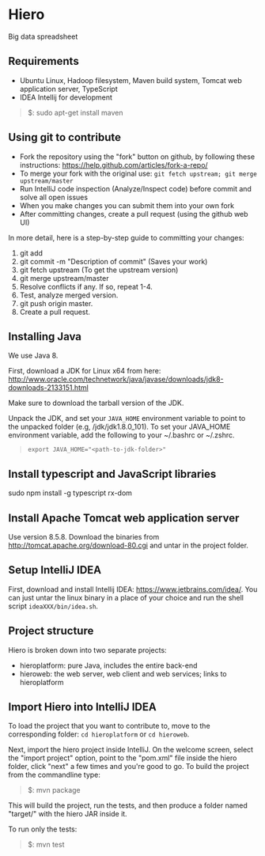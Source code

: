 # Hiero
Big data spreadsheet

## Requirements

* Ubuntu Linux, Hadoop filesystem, Maven build system, Tomcat web application server, TypeScript
* IDEA Intellij for development

> $: sudo apt-get install maven

## Using git to contribute

* Fork the repository using the "fork" button on github, by following these instructions:
https://help.github.com/articles/fork-a-repo/
* To merge your fork with the original use: `git fetch upstream; git merge upstream/master`
* Run IntelliJ code inspection (Analyze/Inspect code) before commit and solve all open issues
* When you make changes you can submit them into your own fork
* After committing changes, create a pull request (using the github web UI)

In more detail, here is a step-by-step guide to committing your changes:

1. git add <files that changed>
2. git commit -m "Description of commit" (Saves your work)
3. git fetch upstream (To get the upstream version)
4. git merge upstream/master
5. Resolve conflicts if any. If so, repeat 1-4.
6. Test, analyze merged version.
7. git push origin master.
8. Create a pull request.

## Installing Java

We use Java 8.

First, download a JDK for Linux x64 from here: http://www.oracle.com/technetwork/java/javase/downloads/jdk8-downloads-2133151.html

Make sure to download the tarball version of the JDK.

Unpack the JDK, and set your `JAVA_HOME` environment variable to point
to the unpacked folder (e.g, <fully qualified path
to>/jdk/jdk1.8.0_101). To set your JAVA_HOME environment variable, add
the following to your ~/.bashrc or ~/.zshrc.

> ```export JAVA_HOME="<path-to-jdk-folder>"```

## Install typescript and JavaScript libraries

sudo npm install -g typescript rx-dom

## Install Apache Tomcat web application server

Use version 8.5.8.
Download the binaries from http://tomcat.apache.org/download-80.cgi and untar in the project folder.

## Setup IntelliJ IDEA

First, download and install Intellij IDEA:
https://www.jetbrains.com/idea/.  You can just untar the linux binary
in a place of your choice and run the shell script
`ideaXXX/bin/idea.sh`.

## Project structure

Hiero is broken down into two separate projects:
* hieroplatform: pure Java, includes the entire back-end
* hieroweb: the web server, web client and web services; links to hieroplatform

## Import Hiero into IntelliJ IDEA

To load the project that you want to contribute to, move to the corresponding folder: `cd hieroplatform`
or `cd hieroweb`.

Next, import the hiero project inside IntelliJ.  On the welcome
screen, select the "import project" option, point to the "pom.xml"
file inside the hiero folder, click "next" a few times and you're good
to go.
To build the project from the commandline type:

> $: mvn package

This will build the project, run the tests, and then produce a folder
named "target/" with the hiero JAR inside it.

To run only the tests:

> $: mvn test

